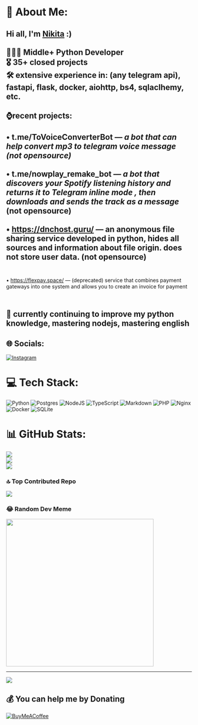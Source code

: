 # 💫 About Me:

##                            **Hi all, I'm [Nikita](https://github.com/frymex) :)**<br><br>🧏🏻‍♂️ Middle+ Python Developer <br>🎖 35+ closed projects <br>🛠 extensive experience in: (any telegram api), fastapi, flask, docker, aiohttp, bs4, sqlaclhemy, etc.<br><br>⌚️recent projects: <br><br>• t.me/ToVoiceConverterBot — *a bot that can help convert mp3 to telegram voice message (not opensource)*<br><br>• t.me/nowplay_remake_bot — *a bot that discovers your Spotify listening history and returns it to Telegram inline mode , then downloads and sends the track as a message* (not opensource)<br><br>• https://dnchost.guru/ — an anonymous file sharing service developed in python, hides all sources and information about file origin. does not store user data.  (not opensource)<br><br>
 • https://flexpay.space/ — (deprecated) service that combines payment gateways into one system and allows you to create an invoice for payment

##                            <br>🌱 currently continuing to improve my python knowledge, mastering nodejs, mastering english


## 🌐 Socials:

[![Instagram](https://img.shields.io/badge/Instagram-%23E4405F.svg?logo=Instagram&logoColor=white)](https://instagram.com/cazqev) 

# 💻 Tech Stack:

![Python](https://img.shields.io/badge/python-3670A0?style=for-the-badge&logo=python&logoColor=ffdd54) ![Postgres](https://img.shields.io/badge/postgres-%23316192.svg?style=for-the-badge&logo=postgresql&logoColor=white) ![NodeJS](https://img.shields.io/badge/node.js-6DA55F?style=for-the-badge&logo=node.js&logoColor=white) ![TypeScript](https://img.shields.io/badge/typescript-%23007ACC.svg?style=for-the-badge&logo=typescript&logoColor=white) ![Markdown](https://img.shields.io/badge/markdown-%23000000.svg?style=for-the-badge&logo=markdown&logoColor=white) ![PHP](https://img.shields.io/badge/php-%23777BB4.svg?style=for-the-badge&logo=php&logoColor=white) ![Nginx](https://img.shields.io/badge/nginx-%23009639.svg?style=for-the-badge&logo=nginx&logoColor=white) ![Docker](https://img.shields.io/badge/docker-%230db7ed.svg?style=for-the-badge&logo=docker&logoColor=white) ![SQLite](https://img.shields.io/badge/sqlite-%2307405e.svg?style=for-the-badge&logo=sqlite&logoColor=white)

# 📊 GitHub Stats:

![](https://github-readme-stats.vercel.app/api?username=frymex&theme=radical&hide_border=false&include_all_commits=false&count_private=false)<br/>
![](https://github-readme-streak-stats.herokuapp.com/?user=frymex&theme=radical&hide_border=false)<br/>
![](https://github-readme-stats.vercel.app/api/top-langs/?username=frymex&theme=radical&hide_border=false&include_all_commits=false&count_private=false&layout=compact)

### 🔝 Top Contributed Repo

![](https://github-contributor-stats.vercel.app/api?username=frymex&limit=5&theme=monokai&combine_all_yearly_contributions=true)

### 😂 Random Dev Meme

<img src='https://randommeme-five.vercel.app/' style="height: 400px;"/>

---

[![](https://visitcount.itsvg.in/api?id=frymex&icon=0&color=0)](https://visitcount.itsvg.in)

  ## 💰 You can help me by Donating

  [![BuyMeACoffee](https://img.shields.io/badge/Buy%20Me%20a%20Coffee-ffdd00?style=for-the-badge&logo=buy-me-a-coffee&logoColor=black)](https://buymeacoffee.com/https://www.buymeacoffee.com/cazqev) 

<!-- Proudly created with GPRM ( https://gprm.itsvg.in ) -->
